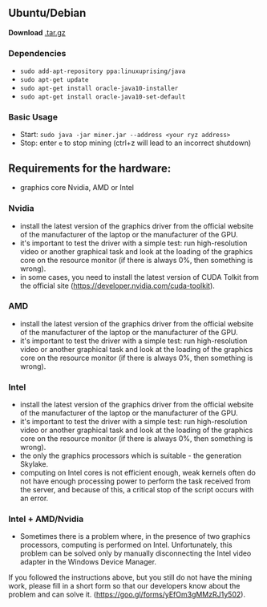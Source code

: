 Ubuntu/Debian
-----------------------------------
  **Download** [.tar.gz](https://anryze.com/miner/linux/miner-1.0.tar.gz)
  ### Dependencies
*  `sudo add-apt-repository ppa:linuxuprising/java`
*  `sudo apt-get update`
*  `sudo apt-get install oracle-java10-installer`
*  `sudo apt-get install oracle-java10-set-default`

 ### Basic Usage
 * Start: `sudo java -jar miner.jar --address <your ryz address>`
 * Stop: enter `e` to stop mining (ctrl+z will lead to an incorrect shutdown)

Requirements for the hardware:
-----------------------------------

- graphics core Nvidia, AMD or Intel 

### Nvidia 
- install the latest version of the graphics driver from the official website of the manufacturer of the laptop or the manufacturer of the GPU.
- it's important to test the driver with a simple test: run high-resolution video or another graphical task and look at the loading of the graphics core on the resource monitor (if there is always 0%, then something is wrong).
- in some cases, you need to install the latest version of CUDA Tolkit from the official site (https://developer.nvidia.com/cuda-toolkit).
### AMD 
- install the latest version of the graphics driver from the official website of the manufacturer of the laptop or the manufacturer of the GPU.
- it's important to test the driver with a simple test: run high-resolution video or another graphical task and look at the loading of the graphics core on the resource monitor (if there is always 0%, then something is wrong).
### Intel
- install the latest version of the graphics driver from the official website of the manufacturer of the laptop or the manufacturer of the GPU.
- it's important to test the driver with a simple test: run high-resolution video or another graphical task and look at the loading of the graphics core on the resource monitor (if there is always 0%, then something is wrong).
- the only the graphics processors which is suitable - the generation Skylake.
- computing on Intel cores is not efficient enough, weak kernels often do not have enough processing power to perform the task received from the server, and because of this, a critical stop of the script occurs with an error.
### Intel + AMD/Nvidia
- Sometimes there is a problem where, in the presence of two graphics processors, computing is performed on Intel. Unfortunately, this problem can be solved only by manually disconnecting the Intel video adapter in the Windows Device Manager.

If you followed the instructions above, but you still do not have the mining work, please fill in a short form so that our developers know about the problem and can solve it. (https://goo.gl/forms/yEfOm3gMMzRJ1y502).
